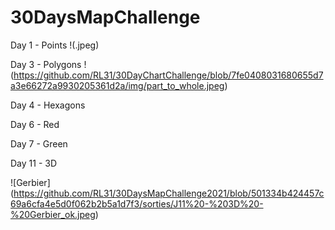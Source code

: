 # 30DaysMapChallenge

Day 1 - Points
!(.jpeg)

Day 3 - Polygons
!(https://github.com/RL31/30DayChartChallenge/blob/7fe0408031680655d7a3e66272a9930205361d2a/img/part_to_whole.jpeg)

Day 4 - Hexagons

Day 6 - Red

Day 7 - Green

Day 11 - 3D

![Gerbier] (https://github.com/RL31/30DaysMapChallenge2021/blob/501334b424457c69a6cfa4e5d0f062b2b5a1d7f3/sorties/J11%20-%203D%20-%20Gerbier_ok.jpeg)